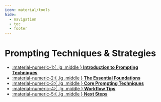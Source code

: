 ```yaml
---
icon: material/tools
hide:
  - navigation
  - toc
  - footer
---
```


# Prompting Techniques & Strategies


<div class="grid cards" markdown>

- [ :material-numeric-1:{ .lg .middle } __Introduction to Prompting Techniques__](intro.md)
- [ :material-numeric-2:{ .lg .middle } __The Essential Foundations__](essentials.md) 
- [ :material-numeric-3:{ .lg .middle } __Core Prompting Techniques__](kit.md) 
- [ :material-numeric-4:{ .lg .middle } __Workflow Tips__](tips.md) 
- [ :material-numeric-5:{ .lg .middle } __Next Steps__](next-steps.md) 

</div>